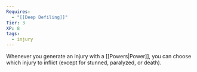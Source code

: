 ```yaml
---
Requires:
  - "[[Deep Defiling]]"
Tier: 3
XP: 8
tags:
  - injury
---
```

Whenever you generate an injury with a [[Powers|Power]], you can choose which injury to inflict (except for stunned, paralyzed, or death).